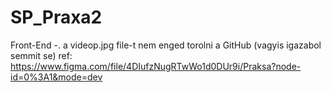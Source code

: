 # SP_Praxa2
Front-End
-. a videop.jpg file-t nem enged torolni a GitHub (vagyis igazabol semmit se)
ref: https://www.figma.com/file/4DIufzNugRTwWo1d0DUr9i/Praksa?node-id=0%3A1&mode=dev
